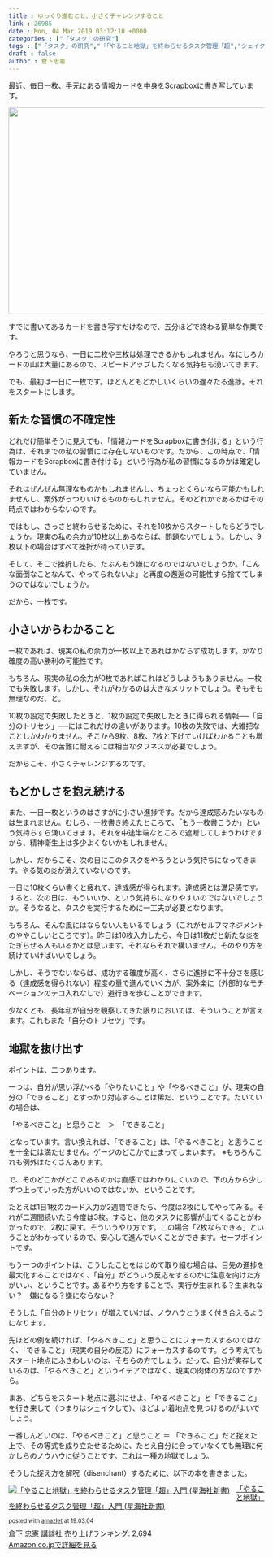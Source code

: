 ```yaml
---
title : ゆっくり進むこと、小さくチャレンジすること
link : 26985
date : Mon, 04 Mar 2019 03:12:10 +0000
categories : ["「タスク」の研究"]
tags : ["「タスク」の研究","『「やること地獄」を終わらせるタスク管理「超","シェイク","自分のトリセツ"]
draft : false
author : 倉下忠憲
---
```


最近、毎日一枚、手元にある情報カードを中身をScrapboxに書き写しています。

<a href="https://rashita.net/blog/?attachment_id=26986" rel="attachment wp-att-26986"><img class="alignnone size-large wp-image-26986" src="https://rashita.net/blog/wp-content/uploads/2019/03/screenshot-700x407.png" alt="" width="700" height="407" /></a>

すでに書いてあるカードを書き写すだけなので、五分ほどで終わる簡単な作業です。

やろうと思うなら、一日に二枚や三枚は処理できるかもしれません。なにしろカードの山は大量にあるので、スピードアップしたくなる気持ちも湧いてきます。

でも、最初は一日に一枚です。ほとんどもどかしいくらいの遅々たる進捗。それをスタートにします。
<h2>新たな習慣の不確定性</h2>
どれだけ簡単そうに見えても、「情報カードをScrapboxに書き付ける」という行為は、それまでの私の習慣には存在しないものです。だから、この時点で、「情報カードをScrapboxに書き付ける」という行為が私の習慣になるのかは確定していません。

それはぜんぜん無理なものかもしれませんし、ちょっとくらいなら可能かもしれませんし、案外がっつりいけるものかもしれません。そのどれかであるかはその時点ではわからないのです。

ではもし、さっさと終わらせるために、それを10枚からスタートしたらどうでしょうか。現実の私の余力が10枚以上あるならば、問題ないでしょう。しかし、9枚以下の場合はすべて挫折が待っています。

そして、そこで挫折したら、たぶんもう嫌になるのではないでしょうか。「こんな面倒なことなんて、やってられないよ」と再度の邂逅の可能性すら捨ててしまうのではないでしょうか。

だから、一枚です。
<h2>小さいからわかること</h2>
一枚であれば、現実の私の余力が一枚以上であればかならず成功します。かなり確度の高い勝利の可能性です。

もちろん、現実の私の余力が0枚であればこれはどうしようもありません。一枚でも失敗します。しかし、それがわかるのは大きなメリットでしょう。そもそも無理なのだ、と。

10枚の設定で失敗したときと、1枚の設定で失敗したときに得られる情報──「自分のトリセツ」──にはこれだけの違いがあります。10枚の失敗では、大雑把なことしかわかりません。そこから9枚、8枚、7枚と下げていけばわかることも増えますが、その苦難に耐えるには相当なタフネスが必要でしょう。

だからこそ、小さくチャレンジするのです。
<h2>もどかしさを抱え続ける</h2>
また、一日一枚というのはさすがに小さい進捗です。だから達成感みたいなものは生まれません。むしろ、一枚書き終えたところで、「もう一枚書こうか」という気持ちすら湧いてきます。それを中途半端なところで遮断してしまうわけですから、精神衛生上は多少よくないかもしれません。

しかし、だからこそ、次の日にこのタスクをやろうという気持ちになってきます。やる気の炎が消えていないのです。

一日に10枚くらい書くと疲れて、達成感が得られます。達成感とは満足感です。すると、次の日は、もういいか、という気持ちになりやすいのではないでしょうか。そうなると、タスクを実行するために一工夫が必要となります。

もちろん、そんな風にはならない人もいるでしょう（これがセルフマネジメントのややこしいところです）。昨日は10枚入力したら、今日は11枚だと新たな炎をたぎらせる人もいるかとは思います。それならそれで構いません。そのやり方を続けていけばいいでしょう。

しかし、そうでないならば、成功する確度が高く、さらに進捗に不十分さを感じる（達成感を得られない）程度の量で進んでいく方が、案外楽に（外部的なモチベーションのテコ入れなしで）道行きを歩むことができます。

少なくとも、長年私が自分を観察してきた限りにおいては、そういうことが言えます。これもまた「自分のトリセツ」です。
<h2>地獄を抜け出す</h2>
ポイントは、二つあります。

一つは、自分が思い浮かべる「やりたいこと」や「やるべきこと」が、現実の自分の「できること」とすっかり対応することは稀だ、ということです。たいていの場合は、

「やるべきこと」と思うこと　＞　「できること」

となっています。言い換えれば、「できること」は、「やるべきこと」と思うことを十全には満たせません。ゲージのどこかで止まってしまいます。
※もちろんこれも例外はたくさんあります。

で、そのどこかがどこであるのかは直感ではわかりにくいので、下の方から少しずつ上っていった方がいいのではないか、ということです。

たとえば1日1枚のカード入力が2週間できたら、今度は2枚にしてやってみる。それが二週間続いたら今度は3枚。すると、他のタスクに影響が出てくることがわかったので、2枚に戻す。そういうやり方です。この場合「2枚ならできる」ということがわかっているので、安心して進んでいくことができます。セーブポイントです。

もう一つのポイントは、こうしたことをはじめて取り組む場合は、目先の進捗を最大化することではなく、「自分」がどういう反応をするのかに注意を向けた方がいい、ということです。あるやり方をすることで、実行が生まれる？生まれない？　嫌になる？嫌にならない？

そうした「自分のトリセツ」が増えていけば、ノウハウとうまく付き合えるようになります。

先ほどの例を続ければ、「やるべきこと」と思うことにフォーカスするのではなく、「できること」（現実の自分の反応）にフォーカスするのです。どう考えてもスタート地点にふさわしいのは、そちらの方でしょう。だって、自分が実存しているのは、「やるべきこと」というイデアではなく、現実の肉体の方なのですから。

まあ、どちらをスタート地点に選ぶにせよ、「やるべきこと」と「できること」を行き来して（つまりはシェイクして）、ほどよい着地点を見つけるのがよいでしょう。

一番しんどいのは、「やるべきこと」と思うこと ＝ 「できること」だと捉えた上で、その等式を成り立たせるために、たとえ自分に合っていなくても無理に何かしらのノウハウに従うことです。これは一種の地獄でしょう。

そうした捉え方を解呪（disenchant）するために、以下の本を書きました。
<div class="amazlet-box" style="margin-bottom: 0px;">
<div class="amazlet-image" style="float: left; margin: 0px 12px 1px 0px;"><a href="http://www.amazon.co.jp/exec/obidos/ASIN/4065151562/rashita1000-22/ref=nosim/" target="_blank" rel="noopener" name="amazletlink"><img style="border: none;" src="https://images-fe.ssl-images-amazon.com/images/I/31yz41bTULL._SL160_.jpg" alt="「やること地獄」を終わらせるタスク管理「超」入門 (星海社新書)" /></a></div>
<div class="amazlet-info" style="line-height: 120%; margin-bottom: 10px;">
<div class="amazlet-name" style="margin-bottom: 10px; line-height: 120%;">

<a href="http://www.amazon.co.jp/exec/obidos/ASIN/4065151562/rashita1000-22/ref=nosim/" target="_blank" rel="noopener" name="amazletlink">「やること地獄」を終わらせるタスク管理「超」入門 (星海社新書)</a>
<div class="amazlet-powered-date" style="font-size: 80%; margin-top: 5px; line-height: 120%;">posted with <a title="amazlet" href="http://www.amazlet.com/" target="_blank" rel="noopener">amazlet</a> at 19.03.04</div>
</div>
<div class="amazlet-detail">倉下 忠憲
講談社
売り上げランキング: 2,694</div>
<div class="amazlet-sub-info" style="float: left;">
<div class="amazlet-link" style="margin-top: 5px;"><a href="http://www.amazon.co.jp/exec/obidos/ASIN/4065151562/rashita1000-22/ref=nosim/" target="_blank" rel="noopener" name="amazletlink">Amazon.co.jpで詳細を見る</a></div>
</div>
</div>
<div class="amazlet-footer" style="clear: left;"></div>
</div>
